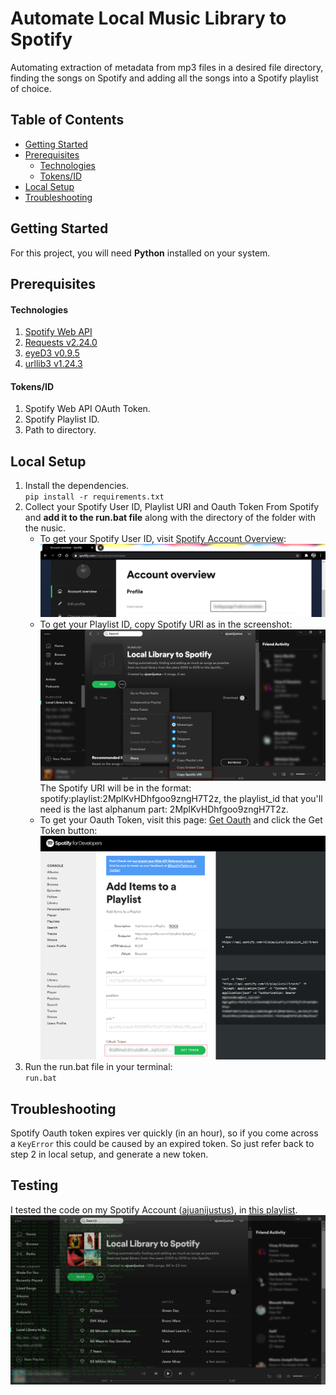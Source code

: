 # Automate Local Music Library to Spotify
Automating extraction of metadata from mp3 files in a desired file directory, finding the songs on Spotify and adding all the songs into a Spotify playlist of choice.

## Table of Contents
* [Getting Started](#getting-started)
* [Prerequisites](#prerequisites)
    - [Technologies](#technologies)
    - [Tokens/ID](#tokens-id)
* [Local Setup](#local-setup)
* [Troubleshooting](#troubleshooting)

## Getting Started
For this project, you will need __Python__ installed on your system.

## Prerequisites
#### Technologies
1. [Spotify Web API](https://developer.spotify.com/documentation/web-api/)
2. [Requests v2.24.0](https://requests.readthedocs.io/en/master/)
3. [eyeD3 v0.9.5](https://eyed3.readthedocs.io/en/latest/)
4. [urllib3 v1.24.3](https://urllib3.readthedocs.io/en/latest/)
#### Tokens/ID
1. Spotify Web API OAuth Token.
2. Spotify Playlist ID.
3. Path to directory.
  
## Local Setup
1. Install the dependencies.  
    `pip install -r requirements.txt`
2. Collect your Spotify User ID, Playlist URI and Oauth Token From Spotify and __add it to the run.bat file__ along with the directory of the folder with the nusic.
    * To get your Spotify User ID, visit [Spotify Account Overview](https://www.spotify.com/in/account/overview/):
    ![user_id](readme-images/user_id.png)
    * To get your Playlist ID, copy Spotify URI as in the screenshot:
    ![playlist_uri](readme-images/playlist_uri.png)
    The Spotify URI will be in the format: spotify:playlist:2MplKvHDhfgoo9zngH7T2z, the playlist_id that you'll need is the last alphanum part: 2MplKvHDhfgoo9zngH7T2z.
    * To get your Oauth Token, visit this page: [Get Oauth](https://developer.spotify.com/console/post-playlist-tracks/) and click the Get Token button:
    ![oauth](readme-images/oauth.png)
3. Run the run.bat file in your terminal:  
    `run.bat`
    
## Troubleshooting
Spotify Oauth token expires ver quickly (in an hour), so if you come across a `KeyError` this could be caused by an expired token. So just refer back to step 2 in local setup, and generate a new token.

## Testing
I tested the code on my Spotify Account ([ajuanijustus](https://open.spotify.com/user/5m6qysxxgn7vz6uhrzolm6dto?si=C7f83x0sR5CzsqwyCWFSLA)), in [this playlist](https://open.spotify.com/playlist/2MplKvHDrLfoo9zngH7T2z?si=XHJTYDyMQwyOFxSqiJZjBw). 
![test_success](readme-images/success.png)
